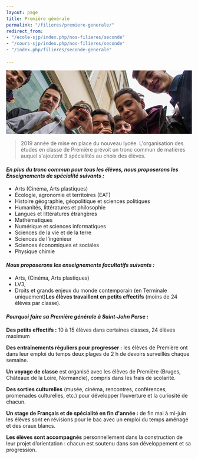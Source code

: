 ```yaml
---
layout: page
title: Première générale
permalink: "/filieres/premiere-generale/"
redirect_from:
- "/ecole-sjp/index.php/nos-filieres/seconde"
- "/cours-sjp/index.php/nos-filieres/seconde"
- "/index.php/filieres/seconde-generale"

---
```

![Seconde Générale - École Saint John Perse](/images/groupe-secondes.jpg)

> 2019 année de mise en place du nouveau lycée. L'organisation des études en classe de Première prévoit un tronc commun de matières auquel s'ajoutent 3 spécialités au choix des élèves.

#### _En plus du tronc commun pour tous les élèves, nous proposerons les Enseignements de spécialité suivants :_

* Arts (Cinéma, Arts plastiques)
* Écologie, agronomie et territoires (EAT)
* Histoire géographie, géopolitique et sciences politiques
* Humanités, littératures et philosophie
* Langues et littératures étrangères
* Mathématiques
* Numérique et sciences informatiques
* Sciences de la vie et de la terre
* Sciences de l’ingénieur
* Sciences économiques et sociales
* Physique chimie

#### _Nous proposerons les enseignements facultatifs suivants :_

* Arts, (Cinéma, Arts plastiques)
* LV3,
* Droits et grands enjeux du monde contemporain (en Terminale uniquement)**Les élèves travaillent en petits effectifs** (moins de 24 élèves par classe).

#### **_Pourquoi faire sa Première générale à Saint-John Perse :_** 

**Des petits effectifs :** 10 à 15 élèves dans certaines classes, 24 élèves maximum

**Des entraînements réguliers pour progresser :** les élèves de Première ont dans leur emploi du temps deux plages de 2 h de devoirs surveillés chaque semaine.

**Un voyage de classe** est organisé avec les élèves de Première (Bruges, Châteaux de la Loire, Normandie), compris dans les frais de scolarité.

**Des sorties culturelles** (musée, cinéma, rencontres, conférences, promenades culturelles, etc.) pour développer l’ouverture et la curiosité de chacun.

**Un stage de Français et de spécialité en fin d'année :** de fin mai à mi-juin les élèves sont en révisions pour le bac avec un emploi du temps aménagé et des oraux blancs.

**Les élèves sont accompagnés** personnellement dans la construction de leur projet d’orientation : chacun est soutenu dans son développement et sa progression.